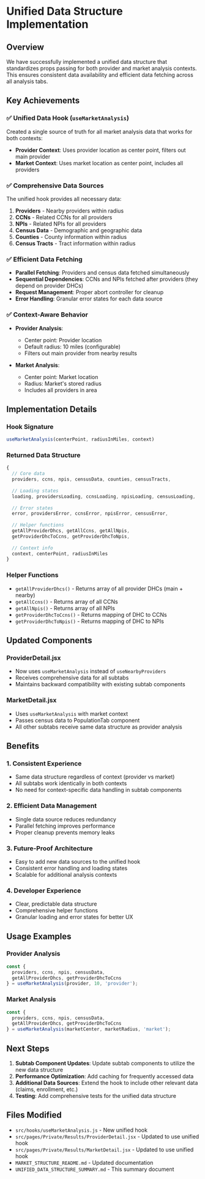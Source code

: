 # Unified Data Structure Implementation

## Overview

We have successfully implemented a unified data structure that standardizes props passing for both provider and market analysis contexts. This ensures consistent data availability and efficient data fetching across all analysis tabs.

## Key Achievements

### ✅ **Unified Data Hook (`useMarketAnalysis`)**

Created a single source of truth for all market analysis data that works for both contexts:

- **Provider Context**: Uses provider location as center point, filters out main provider
- **Market Context**: Uses market location as center point, includes all providers

### ✅ **Comprehensive Data Sources**

The unified hook provides all necessary data:

1. **Providers** - Nearby providers within radius
2. **CCNs** - Related CCNs for all providers
3. **NPIs** - Related NPIs for all providers  
4. **Census Data** - Demographic and geographic data
5. **Counties** - County information within radius
6. **Census Tracts** - Tract information within radius

### ✅ **Efficient Data Fetching**

- **Parallel Fetching**: Providers and census data fetched simultaneously
- **Sequential Dependencies**: CCNs and NPIs fetched after providers (they depend on provider DHCs)
- **Request Management**: Proper abort controller for cleanup
- **Error Handling**: Granular error states for each data source

### ✅ **Context-Aware Behavior**

- **Provider Analysis**: 
  - Center point: Provider location
  - Default radius: 10 miles (configurable)
  - Filters out main provider from nearby results
  
- **Market Analysis**:
  - Center point: Market location  
  - Radius: Market's stored radius
  - Includes all providers in area

## Implementation Details

### **Hook Signature**
```javascript
useMarketAnalysis(centerPoint, radiusInMiles, context)
```

### **Returned Data Structure**
```javascript
{
  // Core data
  providers, ccns, npis, censusData, counties, censusTracts,
  
  // Loading states
  loading, providersLoading, ccnsLoading, npisLoading, censusLoading,
  
  // Error states  
  error, providersError, ccnsError, npisError, censusError,
  
  // Helper functions
  getAllProviderDhcs, getAllCcns, getAllNpis,
  getProviderDhcToCcns, getProviderDhcToNpis,
  
  // Context info
  context, centerPoint, radiusInMiles
}
```

### **Helper Functions**

- `getAllProviderDhcs()` - Returns array of all provider DHCs (main + nearby)
- `getAllCcns()` - Returns array of all CCNs
- `getAllNpis()` - Returns array of all NPIs  
- `getProviderDhcToCcns()` - Returns mapping of DHC to CCNs
- `getProviderDhcToNpis()` - Returns mapping of DHC to NPIs

## Updated Components

### **ProviderDetail.jsx**
- Now uses `useMarketAnalysis` instead of `useNearbyProviders`
- Receives comprehensive data for all subtabs
- Maintains backward compatibility with existing subtab components

### **MarketDetail.jsx**  
- Uses `useMarketAnalysis` with market context
- Passes census data to PopulationTab component
- All other subtabs receive same data structure as provider analysis

## Benefits

### **1. Consistent Experience**
- Same data structure regardless of context (provider vs market)
- All subtabs work identically in both contexts
- No need for context-specific data handling in subtab components

### **2. Efficient Data Management**
- Single data source reduces redundancy
- Parallel fetching improves performance
- Proper cleanup prevents memory leaks

### **3. Future-Proof Architecture**
- Easy to add new data sources to the unified hook
- Consistent error handling and loading states
- Scalable for additional analysis contexts

### **4. Developer Experience**
- Clear, predictable data structure
- Comprehensive helper functions
- Granular loading and error states for better UX

## Usage Examples

### **Provider Analysis**
```javascript
const {
  providers, ccns, npis, censusData,
  getAllProviderDhcs, getProviderDhcToCcns
} = useMarketAnalysis(provider, 10, 'provider');
```

### **Market Analysis**
```javascript
const {
  providers, ccns, npis, censusData,
  getAllProviderDhcs, getProviderDhcToCcns
} = useMarketAnalysis(marketCenter, marketRadius, 'market');
```

## Next Steps

1. **Subtab Component Updates**: Update subtab components to utilize the new data structure
2. **Performance Optimization**: Add caching for frequently accessed data
3. **Additional Data Sources**: Extend the hook to include other relevant data (claims, enrollment, etc.)
4. **Testing**: Add comprehensive tests for the unified data structure

## Files Modified

- `src/hooks/useMarketAnalysis.js` - New unified hook
- `src/pages/Private/Results/ProviderDetail.jsx` - Updated to use unified hook
- `src/pages/Private/Results/MarketDetail.jsx` - Updated to use unified hook
- `MARKET_STRUCTURE_README.md` - Updated documentation
- `UNIFIED_DATA_STRUCTURE_SUMMARY.md` - This summary document
